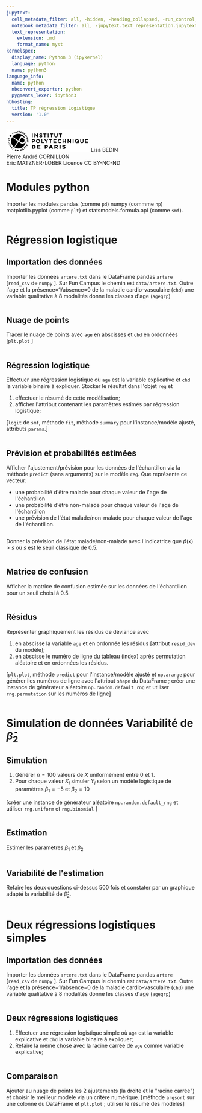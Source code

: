 ```yaml
---
jupytext:
  cell_metadata_filter: all, -hidden, -heading_collapsed, -run_control, -trusted
  notebook_metadata_filter: all, -jupytext.text_representation.jupytext_version, -jupytext.text_representation.format_version, -language_info.version, -language_info.codemirror_mode.version, -language_info.codemirror_mode, -language_info.file_extension, -language_info.mimetype, -toc
  text_representation:
    extension: .md
    format_name: myst
kernelspec:
  display_name: Python 3 (ipykernel)
  language: python
  name: python3
language_info:
  name: python
  nbconvert_exporter: python
  pygments_lexer: ipython3
nbhosting:
  title: TP régression Logistique
  version: '1.0'
---
```


<div class="licence">
<span><img src="media/logo_IPParis.png" /></span>
<span>Lisa BEDIN<br />Pierre André CORNILLON<br />Eric MATZNER-LOBER</span>
<span>Licence CC BY-NC-ND</span>
</div>

# Modules python

Importer les modules pandas (comme `pd`) numpy (commme `np`) matplotlib.pyplot (comme `plt`) et statsmodels.formula.api (comme `smf`).

```{code-cell} python

```


# Régression logistique


## Importation des données

Importer les données `artere.txt` dans le DataFrame pandas `artere` \[`read_csv` de `numpy` \]. Sur Fun Campus le chemin est `data/artere.txt`. Outre l'age et la présence=1/absence=0 de la maladie cardio-vasculaire (`chd`) une variable qualitative à 8 modalités donne les classes d'age (`agegrp`)

```{code-cell} python

```


## Nuage de points

Tracer le nuage de points avec `age` en abscisses et `chd` en ordonnées \[`plt.plot` \]

```{code-cell} python

```


## Régression logistique

Effectuer une régression logistique où `age` est la variable explicative et `chd` la variable binaire à expliquer. Stocker le résultat dans l'objet `reg` et

1.  effectuer le résumé de cette modélisation;
2.  afficher l'attribut contenant les paramètres estimés par régression logistique;

\[`logit` de `smf`, méthode `fit`, méthode `summary` pour l'instance/modèle ajusté, attributs `params`.\]

```{code-cell} python

```


## Prévision et probabilités estimées

Afficher l'ajustement/prévision pour les données de l'échantillon via la méthode `predict` (sans arguments) sur le modèle `reg`. Que représente ce vecteur:

-   une probabilité d'être malade pour chaque valeur de l'age de l'échantillon
-   une probabilité d'être non-malade pour chaque valeur de l'age de l'échantillon
-   une prévision de l'état malade/non-malade pour chaque valeur de l'age de l'échantillon.

```{code-cell} python

```

Donner la prévision de l'état malade/non-malade avec l'indicatrice que $\hat p(x)>s$ où $s$ est le seuil classique de 0.5.

```{code-cell} python

```


## Matrice de confusion

Afficher la matrice de confusion estimée sur les données de l'échantillon pour un seuil choisi à 0.5.

```{code-cell} python

```


## Résidus

Représenter graphiquement les résidus de déviance avec

1.  en abscisse la variable `age` et en ordonnée les résidus \[attribut `resid_dev` du modèle\];
2.  en abscisse le numéro de ligne du tableau (index) après permutation aléatoire et en ordonnées les résidus.

\[`plt.plot`, méthode `predict` pour l'instance/modèle ajusté et `np.arange` pour générer iles numéros de ligne avec l'attribut `shape` du DataFrame ; créer une instance de générateur aléatoire `np.random.default_rng` et utiliser `rng.permutation` sur les numéros de ligne\]

```{code-cell} python

```


# Simulation de données  Variabilité de $\hat \beta_2$


## Simulation

1.  Générer $n=100$ valeurs de $X$ uniformément entre 0 et 1.
2.  Pour chaque valeur $X_i$ simuler $Y_i$ selon un modèle logistique de paramètres $\beta_1=-5$ et $\beta_2=10$

\[créer une instance de générateur aléatoire `np.random.default_rng` et utiliser `rng.uniform` et `rng.binomial` \]

```{code-cell} python

```


## Estimation

Estimer les paramètres $\beta_1$ et $\beta_2$

```{code-cell} python

```


## Variabilité de l'estimation

Refaire les deux questions ci-dessus 500 fois et constater par un graphique adapté la variabilité de $\hat \beta_2$.

```{code-cell} python

```


# Deux régressions logistiques simples


## Importation des données

Importer les données `artere.txt` dans le DataFrame pandas `artere` \[`read_csv` de `numpy` \]. Sur Fun Campus le chemin est `data/artere.txt`. Outre l'age et la présence=1/absence=0 de la maladie cardio-vasculaire (`chd`) une variable qualitative à 8 modalités donne les classes d'age (`agegrp`)

```{code-cell} python

```


## Deux régressions logistiques

1.  Effectuer une régression logistique simple où `age` est la variable explicative et `chd` la variable binaire à expliquer;
2.  Refaire la même chose avec la racine carrée de `age` comme variable explicative;

```{code-cell} python

```


## Comparaison

Ajouter au nuage de points les 2 ajustements (la droite et la "racine carrée") et choisir le meilleur modèle via un critère numérique. \[méthode `argsort` sur une colonne du DataFrame et `plt.plot` ; utiliser le résumé des modèles\]

```{code-cell} python

```